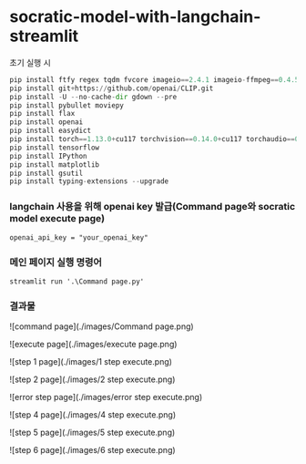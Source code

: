 # socratic-model-with-langchain-streamlit

초기 실행 시
``` python
pip install ftfy regex tqdm fvcore imageio==2.4.1 imageio-ffmpeg==0.4.5
pip install git+https://github.com/openai/CLIP.git
pip install -U --no-cache-dir gdown --pre
pip install pybullet moviepy
pip install flax
pip install openai
pip install easydict
pip install torch==1.13.0+cu117 torchvision==0.14.0+cu117 torchaudio==0.13.0 --extra-index-url https://download.pytorch.org/whl/cu117
pip install tensorflow
pip install IPython
pip install matplotlib
pip install gsutil
pip install typing-extensions --upgrade
```

### langchain 사용을 위해 openai key 발급(Command page와 socratic model execute page)
```
openai_api_key = "your_openai_key"
```

### 메인 페이지 실행 명령어
```
streamlit run '.\Command page.py'
```

### 결과물
![command page](./images/Command page.png)

![execute page](./images/execute page.png)

![step 1 page](./images/1 step execute.png)

![step 2 page](./images/2 step execute.png)

![error step page](./images/error step execute.png)

![step 4 page](./images/4 step execute.png)

![step 5 page](./images/5 step execute.png)

![step 6 page](./images/6 step execute.png)



